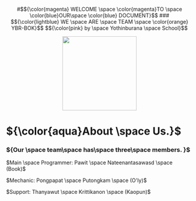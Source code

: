 <p align="center">
#$${\color{magenta} WELCOME \space \color{magenta}TO \space \color{blue}OUR\space \color{blue} DOCUMENT}$$
### $${\color{lightblue} WE \space ARE \space TEAM \space \color{orange} YBR-BOK}$$
$${\color{pink} by \space Yothinburana \space School}$$

<p align="center">
  <img src="https://ybrobot.club/image/YB%20Robot%20logo.png" width="200"/>

# ${\color{aqua}About \space Us.}$

### ${Our \space team\space has\space three\space members. }$

$Main \space Programmer: Pawit \space Nateenantasawasd \space (Book)$

$Mechanic: Pongpapat \space Putongkam \space (O'ly)$

$Support: Thanyawut \space Krittikanon \space (Kaopun)$
